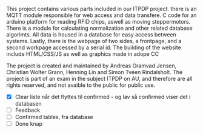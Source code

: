 This project contains various parts included in our ITPDP project. there is an MQTT module responsible for web access and data transfere. C code for an arduino platform for reading RFID chips, aswell as moving steppermotors. There is a module for calculating normalization and other related database algorimts. All data is housed in a database for easy access between systems. Lastly, there is the webpage of two sides, a frontpage, and a second workpage accessed by a serial id. The building of the website include HTML/CSS/JS as well as graphics made in adope CC

The project is created and maintained by Andreas Gramvad Jensen, Christian Wolter Grann, Henning Lin and Simon Tveen Rindalsholt. The project is part of an exam in the subject ITPDP on AU, and therefore are all rights reserved, and not avaible to the public for public use.




- [x] Clear liste når det flyttes til confirmed - og lav så confirmed viser det i databasen
- [ ] Feedback
- [ ] Confirmed tables, fra database
- [ ] Done knap 
